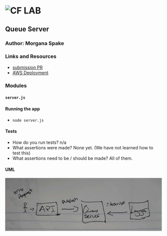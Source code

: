 ![CF](http://i.imgur.com/7v5ASc8.png) LAB  
=================================================    
  
## Queue Server   
  
### Author: Morgana Spake  
  
### Links and Resources  
* [submission PR](https://github.com/401-advanced-javascript-mspake/queue-server/pull/1)  
* [AWS Deployment](http://queueserver-env.fnkrtafwhp.us-west-2.elasticbeanstalk.com/)
  
### Modules  
#### `server.js`  
  
#### Running the app  
* `node server.js`  
   
#### Tests  
* How do you run tests? n/a
* What assertions were made?  None yet. (We have not learned how to test this)  
* What assertions need to be / should be made?  All of them.  
  
#### UML  
![uml](https://github.com/401-advanced-javascript-mspake/queue-server/blob/logger/assets/uml.jpg)